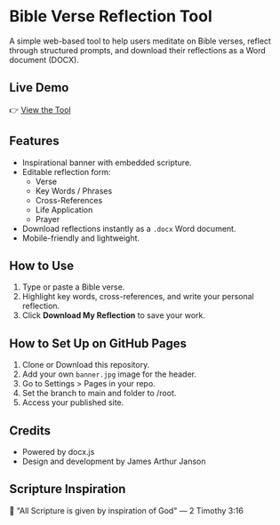 
# Bible Verse Reflection Tool

A simple web-based tool to help users meditate on Bible verses, reflect through structured prompts, and download their reflections as a Word document (DOCX).

## Live Demo

👉 [View the Tool](https://yourusername.github.io/bible-reflection-tool/)

## Features

- Inspirational banner with embedded scripture.
- Editable reflection form:
  - Verse
  - Key Words / Phrases
  - Cross-References
  - Life Application
  - Prayer
- Download reflections instantly as a `.docx` Word document.
- Mobile-friendly and lightweight.

## How to Use

1. Type or paste a Bible verse.
2. Highlight key words, cross-references, and write your personal reflection.
3. Click **Download My Reflection** to save your work.

## How to Set Up on GitHub Pages

1. Clone or Download this repository.
2. Add your own `banner.jpg` image for the header.
3. Go to Settings > Pages in your repo.
4. Set the branch to main and folder to /root.
5. Access your published site.

## Credits

- Powered by docx.js
- Design and development by James Arthur Janson

## Scripture Inspiration

🙏 "All Scripture is given by inspiration of God" — 2 Timothy 3:16
